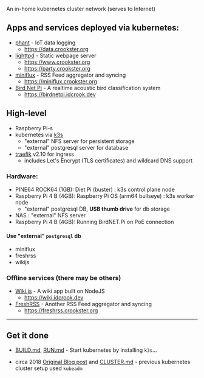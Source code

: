 An in-home kubernetes cluster network (serves to Internet)

Apps and services deployed via kubernetes:
------------------------------------------

-	[phant](https://hub.docker.com/r/dpcrook/phant_server-docker) - IoT data logging
	-	https://data.crookster.org
-	[lighttpd](https://hub.docker.com/r/dpcrook/alpine-lighttpd-static) - Static webpage server
	-	https://www.crookster.org
	-	https://party.crookster.org
-	[miniflux](https://hub.docker.com/r/miniflux/miniflux) - RSS Feed aggregator and syncing
	-	https://miniflux.crookster.org
-	[Bird Net Pi](https://github.com/mcguirepr89/BirdNET-Pi) - A realtime acoustic bird classification system
	-	https://birdnetpi.idcrook.dev

High-level
----------

-	Raspberry Pi-s
-	kubernetes via [k3s](https://k3s.io)
	-	"external" NFS server for persistent storage
	-	"external" postgresql server for database
-	[traefik](https://github.com/containous/traefik) v2.10 for ingress
	-	includes Let's Encrypt (TLS certificates) and wildcard DNS support

### Hardware:

-	PINE64 ROCK64 (1GB): Diet Pi (buster) : k3s control plane node
-	Raspberry Pi 4 B (4GB): Raspberry Pi OS (arm64 bullseye) : k3s worker node
	-	"external" postgresql DB, **USB thumb drive** for db storage
-	NAS : "external" NFS server
-	Raspberry Pi 4 B (4GB): Running BirdNET.Pi on PoE connection

#### Use "external" `postgresql` db

-	miniflux
-	freshrss
-	wikijs

### Offline services (there may be others)

-	[Wiki.js](https://hub.docker.com/r/requarks/wiki) - A wiki app built on NodeJS
	-	https://wiki.idcrook.dev
-	[FreshRSS](https://hub.docker.com/r/freshrss/freshrss) - Another RSS Feed aggregator and syncing
	-	https://freshrss.crookster.org

---

Get it done
-----------

-	[BUILD.md](BUILD.md), [RUN.md](RUN.md) - Start kubernetes by installing `k3s`...

-	circa 2018 [Original Blog post](https://idcrook.github.io/Kubernetes-Ubuntu-18.04-Bare-Metal-Single-Host/) and [CLUSTER.md](.archive/CLUSTER.md) - previous kubernetes cluster setup used `kubeadm`
